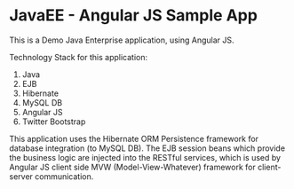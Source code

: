 JavaEE - Angular JS Sample App
==============================


This is a Demo Java Enterprise application, using Angular JS.

Technology Stack for this application:

1) Java
2) EJB
3) Hibernate
4) MySQL DB
5) Angular JS
6) Twitter Bootstrap

This application uses the Hibernate ORM Persistence framework for database integration (to MySQL DB).
The EJB session beans which provide the business logic are injected into the RESTful services, which is used by
Angular JS client side MVW (Model-View-Whatever) framework for client-server communication.
